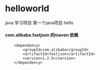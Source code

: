 # helloworld
java 学习项目
第一个java项目
hello

#### com.alibaba.fastjson 的maven 依赖
		<dependency>
			<groupId>com.alibaba</groupId>
			<artifactId>fastjson</artifactId>
			<version>1.2.5</version>
		</dependency>

